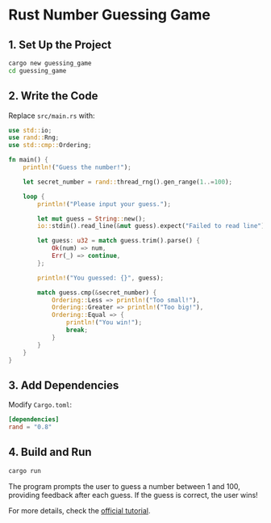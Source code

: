 # Rust Number Guessing Game

## 1. Set Up the Project

```sh
cargo new guessing_game
cd guessing_game
```

## 2. Write the Code

Replace `src/main.rs` with:

```rust
use std::io;
use rand::Rng;
use std::cmp::Ordering;

fn main() {
    println!("Guess the number!");

    let secret_number = rand::thread_rng().gen_range(1..=100);

    loop {
        println!("Please input your guess.");

        let mut guess = String::new();
        io::stdin().read_line(&mut guess).expect("Failed to read line");

        let guess: u32 = match guess.trim().parse() {
            Ok(num) => num,
            Err(_) => continue,
        };

        println!("You guessed: {}", guess);

        match guess.cmp(&secret_number) {
            Ordering::Less => println!("Too small!"),
            Ordering::Greater => println!("Too big!"),
            Ordering::Equal => {
                println!("You win!");
                break;
            }
        }
    }
}
```

## 3. Add Dependencies

Modify `Cargo.toml`:

```toml
[dependencies]
rand = "0.8"
```

## 4. Build and Run

```sh
cargo run
```

The program prompts the user to guess a number between 1 and 100, providing feedback after each guess. If the guess is correct, the user wins!

For more details, check the [official tutorial](https://doc.rust-lang.org/book/ch02-00-guessing-game-tutorial.html).
